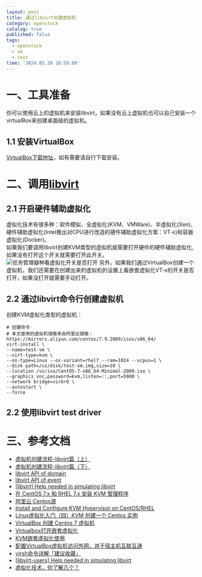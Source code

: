 ```yaml
---
layout: post
title: 通过libvirt创建虚拟机
category: openstack
catalog: true
published: false
tags:
  - openstack
  - vm
  - test
time: '2024.02.20 20:58:00'
---
```

# 一、工具准备
你可以使用云上的虚拟机来安装libvirt，如果没有云上虚拟机也可以自己安装一个virtualBox来创建桌面级的虚拟机。

## 1.1 安装VirtualBox
[VirtualBox下载地址](https://www.oracle.com/cn/virtualization/technologies/vm/downloads/virtualbox-downloads.html)，如有需要请自行下载安装。

# 二、调用[libvirt](https://github.com/libvirt/libvirt)
## 2.1 开启硬件辅助虚拟化
虚拟化技术有很多种：软件模拟、全虚拟化(KVM、VMWare)、半虚拟化(Xen)、硬件辅助虚拟化(Intel推出对CPU进行改造的硬件辅助虚拟化方案：VT-x)和容器虚拟化(Docker)。  
如果我们要调用libvirt创建KVM类型的虚拟机就需要打开硬件的硬件辅助虚拟化,如果没有打开这个开关就需要打开此开关。
![任务管理器种看虚拟化开关是否打开]({{site.baseurl}}/img/2024/Q1/20240227-虚拟化开关.png)
另外，如果我们通过VirtualBox创建一个虚拟机，我们还需要在创建出来的虚拟机的设置上看嵌套虚拟化VT-x的开关是否打开，如果没打开就需要手动打开。

## 2.2 通过libvirt命令行创建虚拟机
创建KVM虚拟化类型的虚拟机：
```
# 创建命令
# 本文使用的虚拟机镜像来自阿里云镜像：https://mirrors.aliyun.com/centos/7.9.2009/isos/x86_64/
virt-install \
--name=test-vm \
--virt-type=kvm \
--os-type=Linux --os-variant=rhel7 --ram=1024 --vcpus=1 \
--disk path=/vz/disk/test-vm.img,size=10 \
--location /vz/iso/CentOS-7-x86_64-Minimal-2009.iso \
--graphics vnc,password=kvm,listen=::,port=5900 \
--network bridge=virbr0 \
--autostart \
--force
```

## 2.2 使用libvirt test driver

# 三、参考文档
- [虚拟机创建流程-libvirt篇（上）](https://sq.sf.163.com/blog/article/172808502565068800)
- [虚拟机创建流程-libvirt篇（下）](https://sq.sf.163.com/blog/article/172820848620527616)
- [libvirt API of domain](https://libvirt.org/html/libvirt-libvirt-domain.html)
- [libvirt API of event](https://libvirt.org/html/libvirt-libvirt-event.html)
- [[libvirt] Help needed in simulating libvirt](https://libvir-list.redhat.narkive.com/bKBZMYJ3/libvirt-help-needed-in-simulating-libvirt)
- [在 CentOS 7.x 和 RHEL 7.x 安装 KVM 管理程序](https://linux.cn/article-9191-1.html)
- [阿里云 Centos源](https://mirrors.aliyun.com/centos/7.9.2009/isos/x86_64/)
- [Install and Configure KVM Hypervisor on CentOS/RHEL](https://woshub.com/install-configure-kvm-linux-centos-rhel/)
- [Linux虚拟化入门（四）KVM 创建一个 Centos 实例](https://cloud.tencent.com/developer/article/2345365?areaId=106001)
- [VirtualBox 创建 Centos 7 虚拟机](https://www.itqaq.com/index/628.html)
- [Virtualbox打开嵌套虚拟化](https://blog.csdn.net/qq_44982815/article/details/111559823)
- [KVM嵌套虚拟化使用](https://qkxu.github.io/2019/09/15/KVM%E5%B5%8C%E5%A5%97%E8%99%9A%E6%8B%9F%E5%8C%96%E4%BD%BF%E7%94%A8.html)
- [配置VirtualBox虚拟机访问外网，并于宿主机互联互通](https://blog.csdn.net/hello5orld/article/details/83651156)
- [virsh命令详解「建议收藏」](https://cloud.tencent.com/developer/article/2115851)
- [[libvirt-users] Help needed in simulating libvirt](https://lists.libvirt.org/archives/list/users@lists.libvirt.org/message/TRTJFI6RROR74IFSYEMUJZXB5PFYTVWJ/)
- [虚拟化技术，你了解几个？](https://zhuanlan.zhihu.com/p/415383719)
